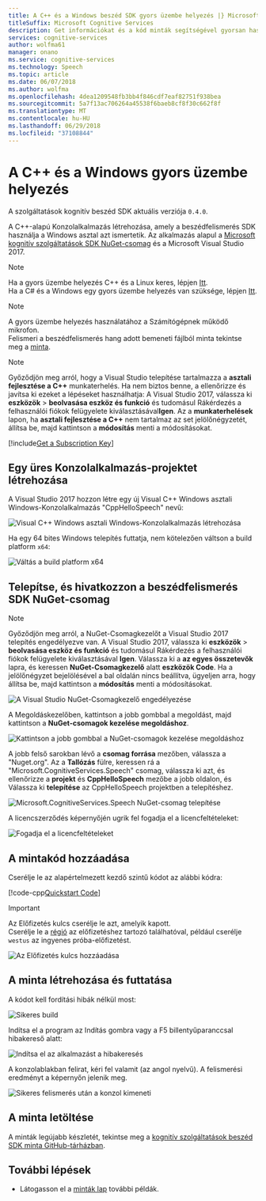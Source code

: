 ```yaml
---
title: A C++ és a Windows beszéd SDK gyors üzembe helyezés |} Microsoft Docs
titleSuffix: Microsoft Cognitive Services
description: Get információkat és a kód minták segítségével gyorsan használatának megkezdésében a beszédfelismerés SDK a Windows és C++ kognitív szolgáltatásban.
services: cognitive-services
author: wolfma61
manager: onano
ms.service: cognitive-services
ms.technology: Speech
ms.topic: article
ms.date: 06/07/2018
ms.author: wolfma
ms.openlocfilehash: 4dea1209548fb3bb4f846cdf7eaf82751f938bea
ms.sourcegitcommit: 5a7f13ac706264a45538f6baeb8cf8f30c662f8f
ms.translationtype: MT
ms.contentlocale: hu-HU
ms.lasthandoff: 06/29/2018
ms.locfileid: "37108844"
---
```

# <a name="quickstart-for-c-and-windows"></a>A C++ és a Windows gyors üzembe helyezés

A szolgáltatások kognitív beszéd SDK aktuális verziója `0.4.0`.

A C++-alapú Konzolalkalmazás létrehozása, amely a beszédfelismerés SDK használja a Windows asztal azt ismertetik.
Az alkalmazás alapul a [Microsoft kognitív szolgáltatások SDK NuGet-csomag](https://www.nuget.org/packages/Microsoft.CognitiveServices.Speech) és a Microsoft Visual Studio 2017.

> [!NOTE]
> Ha a gyors üzembe helyezés C++ és a Linux keres, lépjen [Itt](quickstart-cpp-linux.md).<br>
> Ha a C# és a Windows egy gyors üzembe helyezés van szüksége, lépjen [Itt](quickstart-csharp-windows.md).

> [!NOTE]
> A gyors üzembe helyezés használatához a Számítógépnek működő mikrofon.<br>
> Felismeri a beszédfelismerés hang adott bemeneti fájlból minta tekintse meg a [minta](speech-to-text-sample.md#speech-recognition-from-a-file).

> [!NOTE]
> Győződjön meg arról, hogy a Visual Studio telepítése tartalmazza a **asztali fejlesztése a C++** munkaterhelés.
> Ha nem biztos benne, a ellenőrizze és javítsa ki ezeket a lépéseket használhatja: A Visual Studio 2017, válassza ki **eszközök** \> **beolvasása eszköz és funkció** és tudomásul Rákérdezés a felhasználói fiókok felügyelete kiválasztásával**Igen**.
> Az a **munkaterhelések** lapon, ha **asztali fejlesztése a C++** nem tartalmaz az set jelölőnégyzetét, állítsa be, majd kattintson a **módosítás** menti a módosításokat.

[!include[Get a Subscription Key](includes/get-subscription-key.md)]

## <a name="creating-an-empty-console-application-project"></a>Egy üres Konzolalkalmazás-projektet létrehozása

A Visual Studio 2017 hozzon létre egy új Visual C++ Windows asztali Windows-Konzolalkalmazás "CppHelloSpeech" nevű:

![Visual C++ Windows asztali Windows-Konzolalkalmazás létrehozása](media/sdk/speechsdk-05-vs-cpp-new-console-app.png)

Ha egy 64 bites Windows telepítés futtatja, nem kötelezően váltson a build platform `x64`:

![Váltás a build platform x64](media/sdk/speechsdk-07-vs-cpp-switch-to-x64.png)

## <a name="install-and-reference-the-speech-sdk-nuget-package"></a>Telepítse, és hivatkozzon a beszédfelismerés SDK NuGet-csomag

> [!NOTE]
> Győződjön meg arról, a NuGet-Csomagkezelőt a Visual Studio 2017 telepítés engedélyezve van.
> A Visual Studio 2017, válassza ki **eszközök** \> **beolvasása eszköz és funkció** és tudomásul Rákérdezés a felhasználói fiókok felügyelete kiválasztásával **Igen**. Válassza ki a **az egyes összetevők** lapra, és keressen **NuGet-Csomagkezelő** alatt **eszközök Code**.
> Ha a jelölőnégyzet bejelölésével a bal oldalán nincs beállítva, ügyeljen arra, hogy állítsa be, majd kattintson a **módosítás** menti a módosításokat.
>
> ![A Visual Studio NuGet-Csomagkezelő engedélyezése ](media/sdk/speechsdk-05-vs-enable-nuget-package-manager.png)

A Megoldáskezelőben, kattintson a jobb gombbal a megoldást, majd kattintson a **NuGet-csomagok kezelése megoldáshoz**.

![Kattintson a jobb gombbal a NuGet-csomagok kezelése megoldáshoz](media/sdk/speechsdk-09-vs-cpp-manage-nuget-packages.png)

A jobb felső sarokban lévő a **csomag forrása** mezőben, válassza a "Nuget.org".
Az a **Tallózás** fülre, keressen rá a "Microsoft.CognitiveServices.Speech" csomag, válassza ki azt, és ellenőrizze a **projekt** és **CppHelloSpeech** mezőbe a jobb oldalon, és Válassza ki **telepítése** az CppHelloSpeech projektben a telepítéshez.

![Microsoft.CognitiveServices.Speech NuGet-csomag telepítése](media/sdk/speechsdk-11-vs-cpp-manage-nuget-install.png)

A licencszerződés képernyőjén ugrik fel fogadja el a licencfeltételeket:

![Fogadja el a licencfeltételeket](media/sdk/speechsdk-12-vs-cpp-manage-nuget-license.png)

## <a name="add-the-sample-code"></a>A mintakód hozzáadása

Cserélje le az alapértelmezett kezdő szintű kódot az alábbi kódra:

[!code-cpp[Quickstart Code](~/samples-cognitive-services-speech-sdk/Windows/quickstart-cpp/CppHelloSpeech.cpp#code)]

> [!IMPORTANT]
> Az Előfizetés kulcs cserélje le azt, amelyik kapott. <br>
> Cserélje le a [régió](regions.md) az előfizetéshez tartozó találhatóval, például cserélje `westus` az ingyenes próba-előfizetést.

![Az Előfizetés kulcs hozzáadása](media/sdk/sub-key-recognize-speech-cpp.png)

## <a name="build-and-run-the-sample"></a>A minta létrehozása és futtatása

A kódot kell fordítási hibák nélkül most:

![Sikeres build](media/sdk/speechsdk-16-vs-cpp-build.png)

Indítsa el a program az Indítás gombra vagy a F5 billentyűparanccsal hibakereső alatt:

![Indítsa el az alkalmazást a hibakeresés](media/sdk/speechsdk-17-vs-cpp-f5.png)

A konzolablakban felirat, kéri fel valamit (az angol nyelvű).
A felismerési eredményt a képernyőn jelenik meg.

![Sikeres felismerés után a konzol kimeneti](media/sdk/speechsdk-18-vs-cpp-console-output-release.png)

## <a name="downloading-the-sample"></a>A minta letöltése

A minták legújabb készletét, tekintse meg a [kognitív szolgáltatások beszéd SDK minta GitHub-tárházban](https://aka.ms/csspeech/samples).

## <a name="next-steps"></a>További lépések

* Látogasson el a [minták lap](samples.md) további példák.

